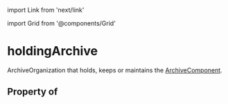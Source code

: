 import Link from 'next/link'
  
import Grid from '@components/Grid'

# holdingArchive

<Link href="/ArchiveOrganization">ArchiveOrganization</Link> that holds, keeps or maintains the <a class="localLink" href="/ArchiveComponent">ArchiveComponent</a>.

## Property of



